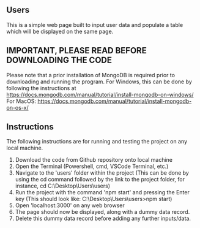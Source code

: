 ## Users

This is a simple web page built to input user data and populate a table which will be displayed on the same page.

## IMPORTANT, PLEASE READ BEFORE DOWNLOADING THE CODE
Please note that a prior installation of MongoDB is required prior to downloading and running the program.
For Windows, this can be done by following the instructions at https://docs.mongodb.com/manual/tutorial/install-mongodb-on-windows/
For MacOS: https://docs.mongodb.com/manual/tutorial/install-mongodb-on-os-x/

## Instructions
The following instructions are for running and testing the project on any local machine.

1) Download the code from Github repository onto local machine
2) Open the Terminal (Powershell, cmd, VSCode Terminal, etc.)
3) Navigate to the 'users' folder within the project (This can be done by using the cd command followed by the link to the project folder, for instance, 
cd C:\Desktop\Users\users)
4) Run the project with the command 'npm start' and pressing the Enter key (This should look like: C:\Desktop\Users\users>npm start)
5) Open 'localhost:3000' on any web browser
6) The page should now be displayed, along with a dummy data record.
7) Delete this dummy data record before adding any further inputs/data.

